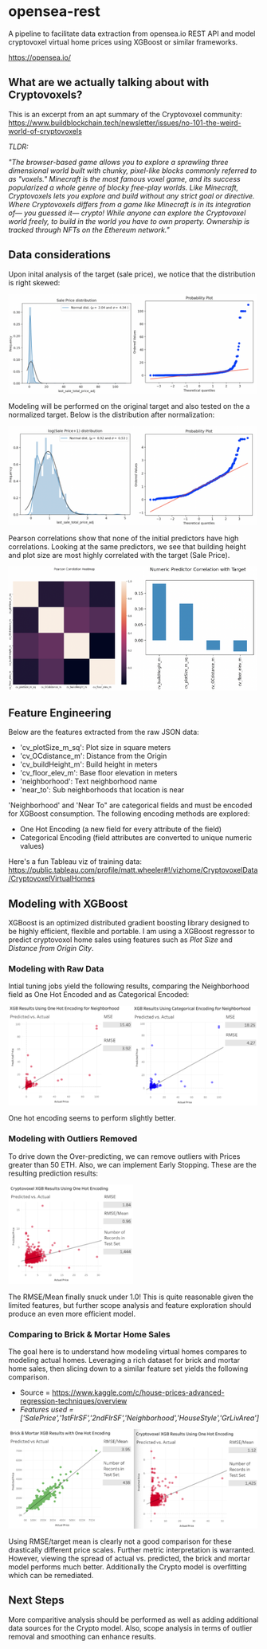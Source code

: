 # opensea-rest
A pipeline to facilitate data extraction from opensea.io REST API and model cryptovoxel virtual home prices using XGBoost or similar frameworks. 

https://opensea.io/

## What are we actually talking about with Cryptovoxels?

This is an excerpt from an apt summary of the Cryptovoxel community: https://www.buildblockchain.tech/newsletter/issues/no-101-the-weird-world-of-cryptovoxels

*TLDR:*

*"The browser-based game allows you to explore a sprawling three dimensional world built with chunky, pixel-like blocks commonly referred to as "voxels." Minecraft is the most famous voxel game, and its success popularized a whole genre of blocky free-play worlds. Like Minecraft, Cryptovoxels lets you explore and build without any strict goal or directive. Where Cryptovoxels differs from a game like Minecraft is in its integration of— you guessed it— crypto! While anyone can explore the Cryptovoxel world freely, to build in the world you have to own property. Ownership is tracked through NFTs on the Ethereum network."*

## Data considerations

Upon inital analysis of the target (sale price), we notice that the distribution is right skewed:

<img src="https://github.com/datavizhokie/opensea-rest/blob/main/img/Initial sale price distribution.png" width="250" height="200"><img src="https://github.com/datavizhokie/opensea-rest/blob/main/img/Initial sale price QQ plot.png" width="250" height="200">

Modeling will be performed on the original target and also tested on the a normalized target. Below is the distribution after normalization:

<img src="https://github.com/datavizhokie/opensea-rest/blob/main/img/log1p sale price distribution.png" width="250" height="200"><img src="https://github.com/datavizhokie/opensea-rest/blob/main/img/log1p sale price QQ plot.png" width="250" height="200">

Pearson correlations show that none of the initial predictors have high correlations. Looking at the same predictors, we see that building height and plot size are most highly correlated with the target (Sale Price).

<img src="https://github.com/datavizhokie/opensea-rest/blob/main/img/initial_pearson_corr.png" width="250" height="250"><img src="https://github.com/datavizhokie/opensea-rest/blob/main/img/num_pred_corr_w_target.png" width="250" height="250">


## Feature Engineering

Below are the features extracted from the raw JSON data:

* 'cv_plotSize_m_sq':  Plot size in square meters <br/>
* 'cv_OCdistance_m':   Distance from the Origin <br/>
* 'cv_buildHeight_m':  Build height in meters <br/>
* 'cv_floor_elev_m':   Base floor elevation in meters <br/>
* 'neighborhood':      Text neighborhood name <br/>
* 'near_to':           Sub neighborhoods that location is near <br/>

'Neighborhood' and 'Near To" are categorical fields and must be encoded for XGBoost consumption. The following encoding methods are explored:

* One Hot Encoding (a new field for every attribute of the field) <br/>
* Categorical Encoding (field attributes are converted to unique numeric values) <br/>

Here's a fun Tableau viz of training data: https://public.tableau.com/profile/matt.wheeler#!/vizhome/CryptovoxelData/CryptovoxelVirtualHomes

## Modeling with XGBoost

XGBoost is an optimized distributed gradient boosting library designed to be highly efficient, flexible and portable. I am using a XGBoost regressor to predict cryptovoxol home sales using features such as *Plot Size* and *Distance from Origin City*.

### Modeling with Raw Data

Intial tuning jobs yield the following results, comparing the Neighborhood field as One Hot Encoded and as Categorical Encoded:

<img src="https://github.com/datavizhokie/opensea-rest/blob/main/img/xgb_initial_1he.png" width="250" height="200"><img src="https://github.com/datavizhokie/opensea-rest/blob/main/img/xgb_initial_cat_encode.png" width="250" height="200">

One hot encoding seems to perform slightly better.

### Modeling with Outliers Removed

To drive down the Over-predicting, we can remove outliers with Prices greater than 50 ETH. Also, we can implement Early Stopping. These are the resulting prediction results:

<img src="https://github.com/datavizhokie/opensea-rest/blob/main/img/xgb_outliers_removed_1he.png" width="250" height="200">

The RMSE/Mean finally snuck under 1.0! This is quite reasonable given the limited features, but further scope analysis and feature exploration should produce an even more efficient model.

### Comparing to Brick & Mortar Home Sales

The goal here is to understand how modeling virtual homes compares to modeling actual homes. Leveraging a rich dataset for brick and mortar home sales, then slicing down to a similar feature set yields the following comparison.

* Source = https://www.kaggle.com/c/house-prices-advanced-regression-techniques/overview
* *Features used = ['SalePrice','1stFlrSF','2ndFlrSF','Neighborhood','HouseStyle','GrLivArea']*

<img src="https://github.com/datavizhokie/opensea-rest/blob/main/img/brick_mortar_vs_cryptovoxel.png" width="500" height="200">

Using RMSE/target mean is clearly not a good comparison for these drastically different price scales. Further metric interpretation is warranted. However, viewing the spread of actual vs. predicted, the brick and mortar model performs much better. Additionally the Crypto model is overfitting which can be remediated.

## Next Steps

More comparitive analysis should be performed as well as adding additional data sources for the Crypto model. Also, scope analysis in terms of outlier removal and smoothing can enhance results.
